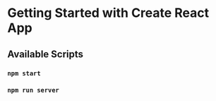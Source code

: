 # Getting Started with Create React App
## Available Scripts
### `npm start`
### `npm run server`



